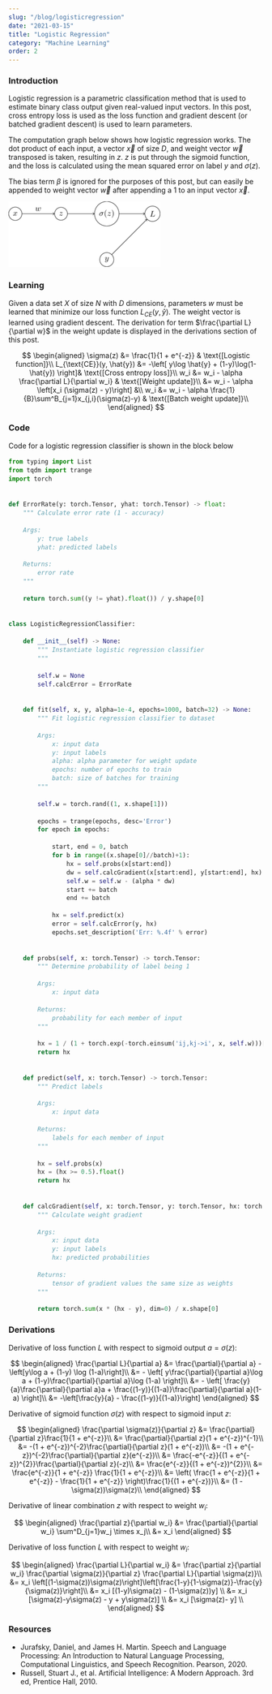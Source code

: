 ```yaml
---
slug: "/blog/logisticregression"
date: "2021-03-15"
title: "Logistic Regression"
category: "Machine Learning"
order: 2
---
```


### Introduction

Logistic regression is a parametric classification method that is used to estimate binary class output given real-valued input vectors. 
In this post, cross entropy loss is used as the loss function and gradient descent (or batched gradient descent) is used to learn parameters.


The computation graph below shows how logistic regression works. 
The dot product of each input, a vector $\vec{x}$ of size $D$, and weight vector $\vec{w}$ transposed is taken, resulting in $z$.
$z$ is put through the sigmoid function, and the loss is calculated using the mean squared error on label $y$ and $\sigma(z)$.

The bias term $\beta$ is ignored for the purposes of this post, but can easily be appended to weight vector $\vec{w}$ after appending a $1$ to an input vector $\vec{x}$.


![png](images/logisticregression_3_0.png)
    


### Learning

Given a data set $X$ of size $N$ with $D$ dimensions, parameters $w$ must be learned that minimize our loss function $L_{CE}(y, \hat{y})$.
The weight vector is learned using gradient descent.
The derivation for term $\frac{\partial L}{\partial w}$ in the weight update is displayed in the derivations section of this post.

$$
\begin{aligned}
    \sigma(z) &= \frac{1}{1 + e^{-z}} & \text{[Logistic function]}\\
    L_{\text{CE}}(y, \hat{y}) &= -\left[ y\log \hat{y} + (1-y)\log(1-\hat{y}) \right]& \text{[Cross entropy loss]}\\
    w_i &= w_i - \alpha \frac{\partial L}{\partial w_i} & \text{[Weight update]}\\
    &= w_i - \alpha \left[x_i (\sigma(z) - y)\right] &\\
    w_i &= w_i - \alpha \frac{1}{B}\sum^B_{j=1}x_{j,i}(\sigma(z)-y) & \text{[Batch weight update]}\\
\end{aligned}
$$

### Code

Code for a logistic regression classifier is shown in the block below


```python
from typing import List
from tqdm import trange
import torch


def ErrorRate(y: torch.Tensor, yhat: torch.Tensor) -> float:
    """ Calculate error rate (1 - accuracy)

    Args:
        y: true labels
        yhat: predicted labels

    Returns:
        error rate
    """

    return torch.sum((y != yhat).float()) / y.shape[0]


class LogisticRegressionClassifier:

    def __init__(self) -> None:
        """ Instantiate logistic regression classifier
        """

        self.w = None
        self.calcError = ErrorRate


    def fit(self, x, y, alpha=1e-4, epochs=1000, batch=32) -> None:
        """ Fit logistic regression classifier to dataset

        Args:
            x: input data
            y: input labels
            alpha: alpha parameter for weight update
            epochs: number of epochs to train
            batch: size of batches for training
        """

        self.w = torch.rand((1, x.shape[1]))

        epochs = trange(epochs, desc='Error')
        for epoch in epochs:

            start, end = 0, batch
            for b in range((x.shape[0]//batch)+1):
                hx = self.probs(x[start:end])
                dw = self.calcGradient(x[start:end], y[start:end], hx)
                self.w = self.w - (alpha * dw)
                start += batch
                end += batch

            hx = self.predict(x)
            error = self.calcError(y, hx)
            epochs.set_description('Err: %.4f' % error)


    def probs(self, x: torch.Tensor) -> torch.Tensor:
        """ Determine probability of label being 1

        Args:
            x: input data

        Returns:
            probability for each member of input
        """

        hx = 1 / (1 + torch.exp(-torch.einsum('ij,kj->i', x, self.w)))[:, None]
        return hx


    def predict(self, x: torch.Tensor) -> torch.Tensor:
        """ Predict labels

        Args:
            x: input data

        Returns:
            labels for each member of input
        """

        hx = self.probs(x)
        hx = (hx >= 0.5).float()
        return hx


    def calcGradient(self, x: torch.Tensor, y: torch.Tensor, hx: torch.Tensor) -> torch.Tensor:
        """ Calculate weight gradient

        Args:
            x: input data
            y: input labels
            hx: predicted probabilities

        Returns:
            tensor of gradient values the same size as weights
        """

        return torch.sum(x * (hx - y), dim=0) / x.shape[0]
```

### Derivations

Derivative of loss function $L$ with respect to sigmoid output $a=\sigma(z)$:

$$
\begin{aligned}
    \frac{\partial L}{\partial a} &= \frac{\partial}{\partial a} - \left[y\log a + (1-y) \log (1-a)\right]\\
    &= - \left[
        y\frac{\partial}{\partial a}\log a +
        (1-y)\frac{\partial}{\partial a}\log (1-a)
    \right]\\
    &= - \left[
        \frac{y}{a}\frac{\partial}{\partial a}a +
        \frac{(1-y)}{(1-a)}\frac{\partial}{\partial a}(1-a)
    \right]\\
    &= -\left[\frac{y}{a} - \frac{(1-y)}{(1-a)}\right]
\end{aligned}
$$

Derivative of sigmoid function $\sigma(z)$ with respect to sigmoid input $z$:

$$
\begin{aligned}
    \frac{\partial \sigma(z)}{\partial z} &= \frac{\partial}{\partial z}\frac{1}{1 + e^{-z}}\\
    &= \frac{\partial}{\partial z}(1 + e^{-z})^{-1}\\
    &= -(1 + e^{-z})^{-2}\frac{\partial}{\partial z}(1 + e^{-z})\\
    &= -(1 + e^{-z})^{-2}\frac{\partial}{\partial z}(e^{-z})\\
    &= \frac{-e^{-z}}{(1 + e^{-z})^{2}}\frac{\partial}{\partial z}(-z)\\
    &= \frac{e^{-z}}{(1 + e^{-z})^{2}}\\
    &= \frac{e^{-z}}{1 + e^{-z}} \frac{1}{1 + e^{-z}}\\
    &= \left(
        \frac{1 + e^{-z}}{1 + e^{-z}} -
        \frac{1}{1 + e^{-z}} 
    \right)\frac{1}{(1 + e^{-z})}\\
    &= (1 - \sigma(z))\sigma(z)\\
\end{aligned}
$$

Derivative of linear combination $z$ with respect to weight $w_i$:

$$
\begin{aligned}
    \frac{\partial z}{\partial w_i} &= \frac{\partial}{\partial w_i} \sum^D_{j=1}w_j \times x_j\\
    &= x_i
\end{aligned}
$$

Derivative of loss function $L$ with respect to weight $w_i$:

$$
\begin{aligned}
    \frac{\partial L}{\partial w_i} &= 
    \frac{\partial z}{\partial w_i}
    \frac{\partial \sigma(z)}{\partial z}
    \frac{\partial L}{\partial \sigma(z)}\\ 
    &= x_i \left[(1-\sigma(z))\sigma(z)\right]\left[\frac{1-y}{1-\sigma(z)}-\frac{y}{\sigma(z)}\right]\\
    &= x_i [(1-y)\sigma(z) - (1-\sigma(z))y] \\
    &= x_i [\sigma(z)-y\sigma(z) - y + y\sigma(z)] \\
    &= x_i [\sigma(z)- y] \\
\end{aligned}
$$

### Resources
- Jurafsky, Daniel, and James H. Martin. Speech and Language Processing: An Introduction to Natural Language Processing, Computational Linguistics, and Speech Recognition. Pearson, 2020.
- Russell, Stuart J., et al. Artificial Intelligence: A Modern Approach. 3rd ed, Prentice Hall, 2010.
